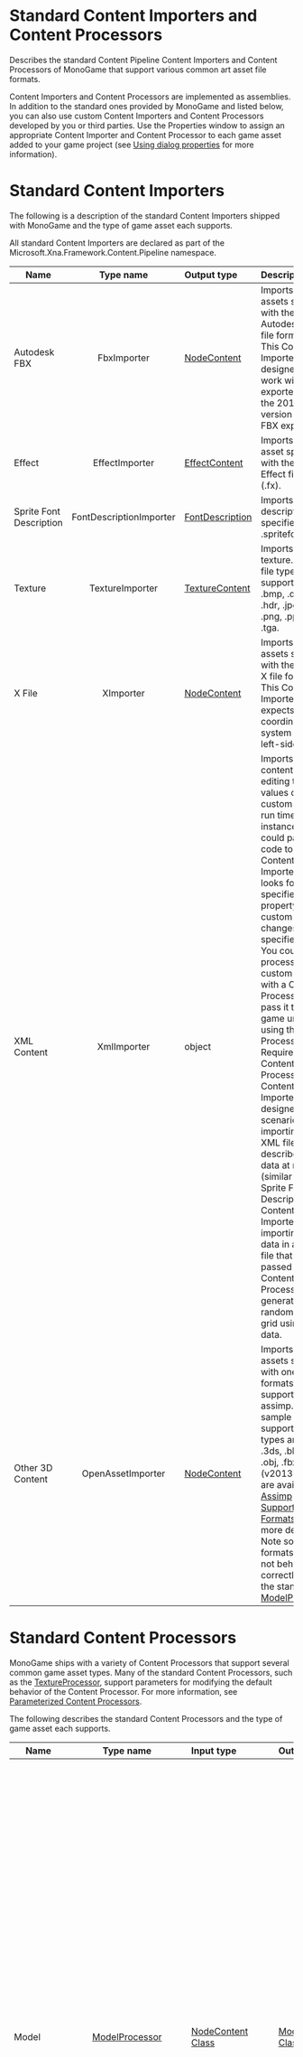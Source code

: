 ﻿

# Standard Content Importers and Content Processors

Describes the standard Content Pipeline Content Importers and Content Processors of MonoGame that support various common art asset file formats.

Content Importers and Content Processors are implemented as assemblies. In addition to the standard ones provided by MonoGame and listed below, you can also use custom Content Importers and Content Processors developed by you or third parties. Use the Properties window to assign an appropriate Content Importer and Content Processor to each game asset added to your game project (see [Using dialog properties](UsingMonoGame_Dlg_Properties.md) for more information).

# Standard Content Importers

The following is a description of the standard Content Importers shipped with MonoGame and the type of game asset each supports.

All standard Content Importers are declared as part of the Microsoft.Xna.Framework.Content.Pipeline namespace.

| Name | Type name | Output type | Description
| ------------- |:-------------:| :----- | :---- |
| Autodesk FBX|FbxImporter|[NodeContent](T_Microsoft_Xna_Framework_Content_Pipeline_Graphics_NodeContent.md)|Imports game assets specified with the Autodesk FBX file format (.fbx). This Content Importer is designed to work with assets exported with the 2013 version of the FBX exporter. |
| Effect|EffectImporter|[EffectContent](T_Microsoft_Xna_Framework_Content_Pipeline_Graphics_EffectContent.md)|Imports a game asset specified with the DirectX Effect file format (.fx). |
| Sprite Font Description|FontDescriptionImporter|[FontDescription](T_Microsoft_Xna_Framework_Content_Pipeline_Graphics_FontDescription.md)|Imports a font description specified in a .spritefont file.|
| Texture|TextureImporter|[TextureContent](T_Microsoft_Xna_Framework_Content_Pipeline_Graphics_TextureContent.md)|Imports a texture. These file types are supported: .bmp, .dds, .dib, .hdr, .jpg, .pfm, .png, .ppm, and .tga.|
| X File|XImporter|[NodeContent](T_Microsoft_Xna_Framework_Content_Pipeline_Graphics_NodeContent.md)|Imports game assets specified with the DirectX X file format (.x). This Content Importer expects the coordinate system to be left-sided.|
| XML Content|XmlImporter|object|Imports XML content used for editing the values of a custom object at run time. For instance, you could pass XML code to this Content Importer that looks for the specified property of a custom type and changes it to the specified value. You could then process the custom object with a Content Processor or pass it to your game untouched using the No Processing Required Content Processor.This Content Importer is designed for scenarios like importing an XML file that describes game data at run time (similar to the Sprite Font Description Content Importer) or importing terrain data in an XML file that then is passed to a Content Processor that generates a random terrain grid using that data.|
| Other 3D Content|OpenAssetImporter|[NodeContent](T_Microsoft_Xna_Framework_Content_Pipeline_Graphics_NodeContent.md)|Imports game assets specified with one of the formats supported by assimp. A sample of supported files types are: .dae, .3ds, .blend, .obj, .fbx (v2013). More are available see [Assimp Supported File Formats](https://github.com/assimp/assimp#supported-file-formats) for more details. Note some formats might not behave correctly with the standard [ModelProcessor](T_Microsoft_Xna_Framework_Content_Pipeline_Processors_ModelProcessor.md).|

# Standard Content Processors

MonoGame ships with a variety of Content Processors that support several common game asset types. Many of the standard Content Processors, such as the [TextureProcessor](T_Microsoft_Xna_Framework_Content_Pipeline_Processors_TextureProcessor.md), support parameters for modifying the default behavior of the Content Processor. For more information, see [Parameterized Content Processors](CP_StdParamProcs.md).

The following describes the standard Content Processors and the type of game asset each supports.

| Name| Type name| Input type| Output type| Description|
| ----------------- |:-------------:| :----- | :---- | :---- |
| Model|[ModelProcessor](T_Microsoft_Xna_Framework_Content_Pipeline_Processors_ModelProcessor.md)|[NodeContent Class](T_Microsoft_Xna_Framework_Content_Pipeline_Graphics_NodeContent.md)|[ModelContent Class](T_Microsoft_Xna_Framework_Content_Pipeline_Processors_ModelContent.md)|A parameterized Content Processor that outputs models as a [ModelContent Class](T_Microsoft_Xna_Framework_Content_Pipeline_Processors_ModelContent.md) object.<br>Available parameters:<br>*   Color Key Color–Any valid [Color](T_MXF_Color.md). [Magenta](T_MXF_Color.md) is the default value.<br>*   Color Key Enabled–A Boolean value indicating if color keying is enabled. The default value is **true**.<br>*   Generate Mipmaps–A Boolean value indicating if mipmaps are generated. The default value is **false**.<br>*   Generate Tangent Frames–A Boolean value indicating if tangent frames are generated. The default value is **false**.<br>*   Resize Textures to Power of Two–A Boolean value indicating if a texture is resized to the next largest power of 2. The default value is **false**.<br>*   Scale–Any valid [float](http://msdn.microsoft.com/en-us/library/system.single.aspx) value. The default value is 1.0.<br>*   Swap Winding Order–A Boolean value indicating if the winding order is swapped. This is useful for models that appear to be drawn inside out. The default value is **false**.<br>*   Texture Format–Any valid [SurfaceFormat](T_Microsoft_Xna_Framework_Graphics_SurfaceFormat.md) value. Textures are either unchanged, converted to the Color format, or DXT Compressed. For more information, see [TextureProcessorOutputFormat](T_MXFCPP_TextureProcessorOutputFormat.md).<br>*   X Axis Rotation–Number, in degrees of rotation. The default value is 0.<br>*   Y Axis Rotation–Number, in degrees of rotation. The default value is 0.<br>*   Z Axis Rotation–Number, in degrees of rotation. The default value is 0.|
|No Processing Required|[PassThroughProcessor](T_Microsoft_Xna_Framework_Content_Pipeline_Processors_PassThroughProcessor.md)|Object|Object|Performs no processing on the file. Select this Content Processor if your content is already in a game-ready format (for example, an externally prepared DDS file) or a specialized XML format (.xml) designed for use with XNA Game Studio.|
|Sprite Font Description|[FontDescriptionProcessor](T_Microsoft_Xna_Framework_Content_Pipeline_Processors_FontDescriptionProcessor.md)|[FontDescription](T_Microsoft_Xna_Framework_Content_Pipeline_Graphics_FontDescription.md)|[SpriteFontContent](T_Microsoft_Xna_Framework_Content_Pipeline_Processors_SpriteFontContent.md)|Converts a .spritefont file specifying a font description into a font.|
|Sprite Font Texture|[FontTextureProcessor](T_Microsoft_Xna_Framework_Content_Pipeline_Processors_FontTextureProcessor.md)|[TextureContent](T_Microsoft_Xna_Framework_Content_Pipeline_Graphics_TextureContent.md)|[SpriteFontContent](T_Microsoft_Xna_Framework_Content_Pipeline_Processors_SpriteFontContent.md)|A parameterized Content Processor that outputs a sprite font texture as a [SpriteFontContent](T_Microsoft_Xna_Framework_Content_Pipeline_Processors_SpriteFontContent.md) object.<br>Available parameters:<br>*   First Character–Any valid character. The space character is the default value.|
| Sprite Font Texture|[FontTextureProcessor](T_Microsoft_Xna_Framework_Content_Pipeline_Processors_FontTextureProcessor.md)|[Texture2DContent](T_Microsoft_Xna_Framework_Content_Pipeline_Graphics_Texture2DContent.md)|[SpriteFontContent](T_Microsoft_Xna_Framework_Content_Pipeline_Processors_SpriteFontContent.md)|Converts a specially marked 2D bitmap file (.bmp) into a font. Pixels of **Color.Magenta** are converted to **Color.Transparent**.|
| Texture|[TextureProcessor](T_Microsoft_Xna_Framework_Content_Pipeline_Processors_TextureProcessor.md)|[TextureContent Class](T_Microsoft_Xna_Framework_Content_Pipeline_Graphics_TextureContent.md)|[TextureContent Class](T_Microsoft_Xna_Framework_Content_Pipeline_Graphics_TextureContent.md)|A parameterized Content Processor that outputs textures as a [TextureContent Class](T_Microsoft_Xna_Framework_Content_Pipeline_Graphics_TextureContent.md) object.<br>Available parameters:<br>*   Color Key Color–Any valid [Color](T_MXF_Color.md). [Magenta](T_MXF_Color.md) is the default value.<br>*   Color Key Enabled–A Boolean value indicating if color keying is enabled. The default value is **true**.<br>*   Generate Mipmaps–A Boolean value indicating if mipmaps are generated. The default value is **false**.<br>*   Resize to Power of Two–A Boolean value indicating if a texture is resized to the next largest power of 2. The default value is **false**.<br>*   Texture Format–Any valid [SurfaceFormat](T_Microsoft_Xna_Framework_Graphics_SurfaceFormat.md) value. Textures are either unchanged, converted to the Color format, or DXT Compressed. For more information, see [TextureProcessorOutputFormat](T_MXFCPP_TextureProcessorOutputFormat.md).|
|Localized Sprite Font Texture|[LocalizedFontProcessor](T_Microsoft_Xna_Framework_Content_Pipeline_Processors_LocalizedFontDescriptionProcessor.md)|[FontDescription](T_Microsoft_Xna_Framework_Content_Pipeline_Graphics_FontDescription.md)|[SpriteFontContent](T_Microsoft_Xna_Framework_Content_Pipeline_Processors_SpriteFontContent.md)|Converts a .spritefont file specifying a font description into a font.|

# See Also

[Adding Content to a Game](CP_TopLevel.md)  
[What Is Content?](CP_Overview.md)  
[Adding a Custom Importer](CP_AddCustomProcImp.md)  

© 2012 Microsoft Corporation. All rights reserved.

© The MonoGame Team.
